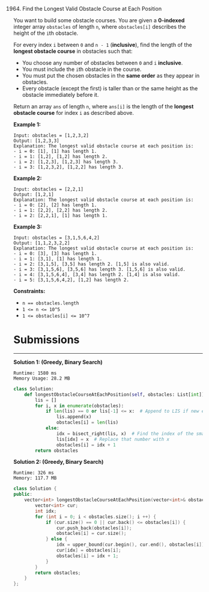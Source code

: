 1964. Find the Longest Valid Obstacle Course at Each Position

You want to build some obstacle courses. You are given a **0-indexed** integer array `obstacles` of length `n`, where `obstacles[i]` describes the height of the `i`th obstacle.

For every index `i` between `0` and `n - 1` (**inclusive**), find the length of the **longest obstacle course** in obstacles such that:

* You choose any number of obstacles between `0` and `i` **inclusive**.
* You must include the `i`th obstacle in the course.
* You must put the chosen obstacles in the **same order** as they appear in obstacles.
* Every obstacle (except the first) is taller than or the same height as the obstacle immediately before it.

Return an array `ans` of length `n`, where `ans[i]` is the length of the **longest obstacle course** for index `i` as described above.

 

**Example 1:**
```
Input: obstacles = [1,2,3,2]
Output: [1,2,3,3]
Explanation: The longest valid obstacle course at each position is:
- i = 0: [1], [1] has length 1.
- i = 1: [1,2], [1,2] has length 2.
- i = 2: [1,2,3], [1,2,3] has length 3.
- i = 3: [1,2,3,2], [1,2,2] has length 3.
```

**Example 2:**
```
Input: obstacles = [2,2,1]
Output: [1,2,1]
Explanation: The longest valid obstacle course at each position is:
- i = 0: [2], [2] has length 1.
- i = 1: [2,2], [2,2] has length 2.
- i = 2: [2,2,1], [1] has length 1.
```

**Example 3:**
```
Input: obstacles = [3,1,5,6,4,2]
Output: [1,1,2,3,2,2]
Explanation: The longest valid obstacle course at each position is:
- i = 0: [3], [3] has length 1.
- i = 1: [3,1], [1] has length 1.
- i = 2: [3,1,5], [3,5] has length 2. [1,5] is also valid.
- i = 3: [3,1,5,6], [3,5,6] has length 3. [1,5,6] is also valid.
- i = 4: [3,1,5,6,4], [3,4] has length 2. [1,4] is also valid.
- i = 5: [3,1,5,6,4,2], [1,2] has length 2.
```

**Constraints:**

* `n == obstacles.length`
* `1 <= n <= 10^5`
* `1 <= obstacles[i] <= 10^7`

# Submissions
---
**Solution 1: (Greedy, Binary Search)**
```
Runtime: 1580 ms
Memory Usage: 28.2 MB
```
```python
class Solution:
    def longestObstacleCourseAtEachPosition(self, obstacles: List[int]) -> List[int]:
        lis = []
        for i, x in enumerate(obstacles):
            if len(lis) == 0 or lis[-1] <= x:  # Append to LIS if new element is >= last element in LIS
                lis.append(x)
                obstacles[i] = len(lis)
            else:
                idx = bisect_right(lis, x)  # Find the index of the smallest number > x
                lis[idx] = x  # Replace that number with x
                obstacles[i] = idx + 1
        return obstacles
```

**Solution 2: (Greedy, Binary Search)**
```
Runtime: 326 ms
Memory: 117.7 MB
```
```c++
class Solution {
public:
    vector<int> longestObstacleCourseAtEachPosition(vector<int>& obstacles) {
        vector<int> cur;
        int idx;
        for (int i = 0; i < obstacles.size(); i ++) {
            if (cur.size() == 0 || cur.back() <= obstacles[i]) {
                cur.push_back(obstacles[i]);
                obstacles[i] = cur.size();
            } else {
                idx = upper_bound(cur.begin(), cur.end(), obstacles[i]) - cur.begin();
                cur[idx] = obstacles[i];
                obstacles[i] = idx + 1;
            }
        }
        return obstacles;
    }
};
```
